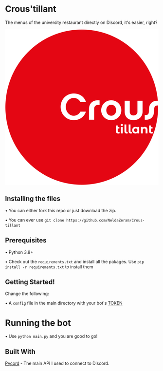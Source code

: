 # Crous'tillant
The menus of the university restaurant directly on Discord, it's easier, right?

<p align="center">
  <img width="512" height="512" src="./logo_bot.png">
</p>

## Installing the files

• You can either fork this repo or just download the zip.

• You can ever use `git clone https://github.com/NeldaZeram/Crous-tillant` 

## Prerequisites

• Python 3.8+

• Check out the `requirements.txt` and install all the pakages. Use `pip install -r requirements.txt` to install them

## Getting Started!

Change the following:

• A `config` file in the main directory with your bot's [TOKEN](https://discord.com/developers/applications)

# Running the bot

• Use `python main.py` and you are good to go!

## Built With

[Pycord](https://github.com/Pycord-Development/pycord) - The main API I used to connect to Discord.

